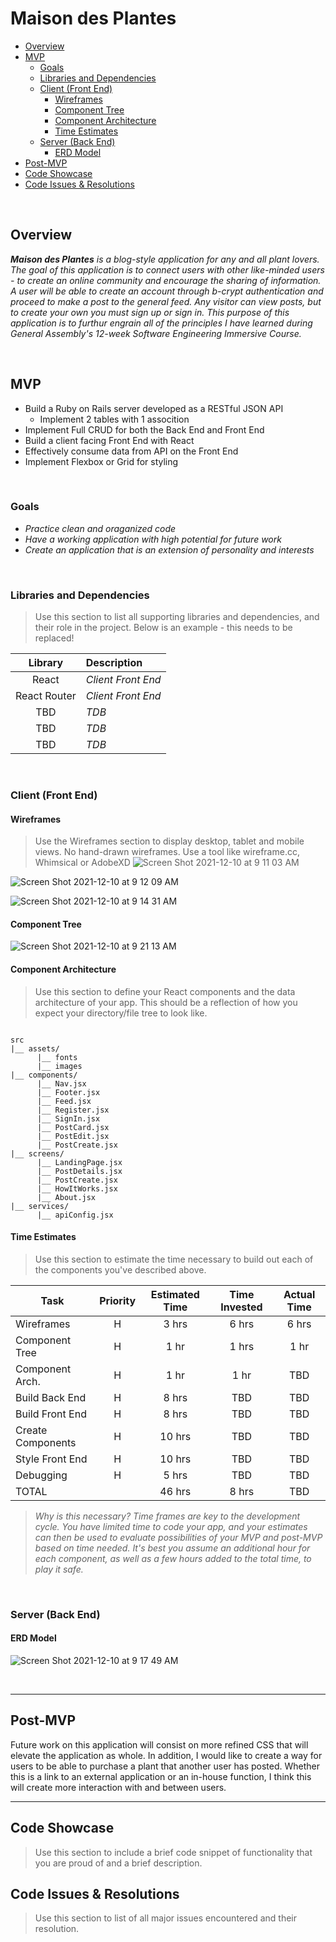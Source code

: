 # Maison des Plantes

- [Overview](#overview)
- [MVP](#mvp)
  - [Goals](#goals)
  - [Libraries and Dependencies](#libraries-and-dependencies)
  - [Client (Front End)](#client-front-end)
    - [Wireframes](#wireframes)
    - [Component Tree](#component-tree)
    - [Component Architecture](#component-architecture)
    - [Time Estimates](#time-estimates)
  - [Server (Back End)](#server-back-end)
    - [ERD Model](#erd-model)
- [Post-MVP](#post-mvp)
- [Code Showcase](#code-showcase)
- [Code Issues & Resolutions](#code-issues--resolutions)

<br>

## Overview

_**Maison des Plantes** is a blog-style application for any and all plant lovers. The goal of this application is to connect users with other like-minded users - to create an online community and encourage the sharing of information. A user will be able to create an account through b-crypt authentication and proceed to make a post to the general feed. Any visitor can view posts, but to create your own you must sign up or sign in. This purpose of this application is to furthur engrain all of the principles I have learned during General Assembly's 12-week Software Engineering Immersive Course._


<br>

## MVP

- Build a Ruby on Rails server developed as a RESTful JSON API
  - Implement 2 tables with 1 assocition
- Implement Full CRUD for both the Back End and Front End
- Build a client facing Front End with React
- Effectively consume data from API on the Front End
- Implement Flexbox or Grid for styling

<br>

### Goals

- _Practice clean and oraganized code_
- _Have a working application with high potential for future work_
- _Create an application that is an extension of personality and interests_


<br>

### Libraries and Dependencies

> Use this section to list all supporting libraries and dependencies, and their role in the project. Below is an example - this needs to be replaced!

|     Library      | Description                                |
| :--------------: | :----------------------------------------- |
|      React       | _Client Front End_ |
|   React Router   | _Client Front End_ |
|       TBD        | _TDB_              |
|       TBD        | _TDB_              |
|       TBD        | _TDB_              |

<br>

### Client (Front End)

#### Wireframes

> Use the Wireframes section to display desktop, tablet and mobile views. No hand-drawn wireframes. Use a tool like wireframe.cc, Whimsical or AdobeXD
![Screen Shot 2021-12-10 at 9 11 03 AM](https://user-images.githubusercontent.com/91746116/145587106-27ce7034-f50e-455c-9541-fe5ee94148ff.png)

![Screen Shot 2021-12-10 at 9 12 09 AM](https://user-images.githubusercontent.com/91746116/145587193-ea394871-b3dc-4866-98b1-65f3264d954a.png)

![Screen Shot 2021-12-10 at 9 14 31 AM](https://user-images.githubusercontent.com/91746116/145587619-1ca9441a-2c11-4ecd-b87d-8f61adaf19cc.png)


#### Component Tree

![Screen Shot 2021-12-10 at 9 21 13 AM](https://user-images.githubusercontent.com/91746116/145588540-db3f01c5-f98e-4f8c-8ba0-1e9c81adf018.png)

#### Component Architecture

> Use this section to define your React components and the data architecture of your app. This should be a reflection of how you expect your directory/file tree to look like. 

``` structure

src
|__ assets/
      |__ fonts
      |__ images
|__ components/
      |__ Nav.jsx
      |__ Footer.jsx   
      |__ Feed.jsx
      |__ Register.jsx
      |__ SignIn.jsx
      |__ PostCard.jsx
      |__ PostEdit.jsx
      |__ PostCreate.jsx
|__ screens/
      |__ LandingPage.jsx
      |__ PostDetails.jsx
      |__ PostCreate.jsx
      |__ HowItWorks.jsx
      |__ About.jsx
|__ services/
      |__ apiConfig.jsx

```

#### Time Estimates

> Use this section to estimate the time necessary to build out each of the components you've described above.

| Task                | Priority | Estimated Time | Time Invested | Actual Time |
| ------------------- | :------: | :------------: | :-----------: | :---------: |
| Wireframes          |    H     |     3 hrs      |     6 hrs     |    6 hrs    |
| Component Tree      |    H     |     1 hr       |     1 hrs     |    1 hr     |
| Component Arch.     |    H     |     1 hr       |     1 hr      |     TBD     |
| Build Back End      |    H     |     8 hrs      |      TBD      |     TBD     |
| Build Front End     |    H     |     8 hrs      |      TBD      |     TBD     |
| Create Components   |    H     |     10 hrs     |      TBD      |     TBD     |
| Style Front End     |    H     |     10 hrs     |      TBD      |     TBD     |
| Debugging           |    H     |     5 hrs      |      TBD      |     TBD     |
| TOTAL               |          |     46 hrs     |     8 hrs     |     TBD     |

> _Why is this necessary? Time frames are key to the development cycle. You have limited time to code your app, and your estimates can then be used to evaluate possibilities of your MVP and post-MVP based on time needed. It's best you assume an additional hour for each component, as well as a few hours added to the total time, to play it safe._

<br>

### Server (Back End)

#### ERD Model

![Screen Shot 2021-12-10 at 9 17 49 AM](https://user-images.githubusercontent.com/91746116/145588037-5f3fa90e-d088-4ffa-8381-0823696f1621.png)

<br>

***

## Post-MVP

Future work on this application will consist on more refined CSS that will elevate the application as whole. In addition, I would like to create a way for users to be able to purchase a plant that another user has posted. Whether this is a link to an external application or an in-house function, I think this will create more interaction with and between users.

***

## Code Showcase

> Use this section to include a brief code snippet of functionality that you are proud of and a brief description.

## Code Issues & Resolutions

> Use this section to list of all major issues encountered and their resolution.
